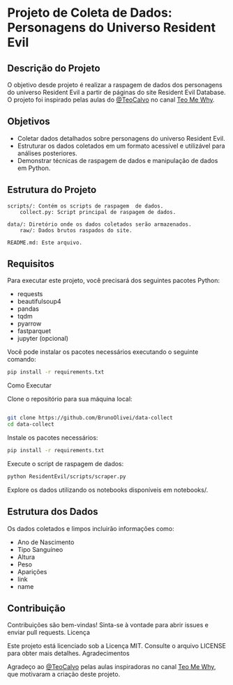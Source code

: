 # Projeto de Coleta de Dados: Personagens do Universo Resident Evil
## Descrição do Projeto

O objetivo desde projeto é realizar a raspagem de dados dos personagens do universo Resident Evil a partir de páginas do site Resident Evil Database. O projeto foi inspirado pelas aulas do [@TeoCalvo](https://github.com/TeoCalvo) no canal [Teo Me Why](https://www.youtube.com/@teomewhy).

## Objetivos

- Coletar dados detalhados sobre personagens do universo Resident Evil.
- Estruturar os dados coletados em um formato acessível e utilizável para análises posteriores.
- Demonstrar técnicas de raspagem de dados e manipulação de dados em Python.

## Estrutura do Projeto

    scripts/: Contém os scripts de raspagem  de dados.
        collect.py: Script principal de raspagem de dados.
        
    data/: Diretório onde os dados coletados serão armazenados.
        raw/: Dados brutos raspados do site.

    README.md: Este arquivo.

## Requisitos

Para executar este projeto, você precisará dos seguintes pacotes Python:

- requests
- beautifulsoup4
- pandas
- tqdm
- pyarrow
- fastparquet
- jupyter (opcional)

Você pode instalar os pacotes necessários executando o seguinte comando:

```bash
pip install -r requirements.txt
```

Como Executar

Clone o repositório para sua máquina local:

```bash

git clone https://github.com/BrunoOlivei/data-collect
cd data-collect
```

Instale os pacotes necessários:

```bash
pip install -r requirements.txt
```

Execute o script de raspagem de dados:

```bash
python ResidentEvil/scripts/scraper.py
```

Explore os dados utilizando os notebooks disponíveis em notebooks/.

## Estrutura dos Dados

Os dados coletados e limpos incluirão informações como:

- Ano de Nascimento
- Tipo Sanguíneo
- Altura
- Peso
- Aparições
- link
- name

## Contribuição

Contribuições são bem-vindas! Sinta-se à vontade para abrir issues e enviar pull requests.
Licença

Este projeto está licenciado sob a Licença MIT. Consulte o arquivo LICENSE para obter mais detalhes.
Agradecimentos

Agradeço ao [@TeoCalvo](https://github.com/TeoCalvo) pelas aulas inspiradoras no canal [Teo Me Why](https://www.youtube.com/@teomewhy), que motivaram a criação deste projeto.

